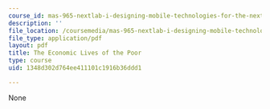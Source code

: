 ```yaml
---
course_id: mas-965-nextlab-i-designing-mobile-technologies-for-the-next-billion-users-fall-2008
description: ''
file_location: /coursemedia/mas-965-nextlab-i-designing-mobile-technologies-for-the-next-billion-users-fall-2008/1348d302d764ee411101c1916b36ddd1_MITMAS_965F08_Lec05_ss.pdf
file_type: application/pdf
layout: pdf
title: The Economic Lives of the Poor
type: course
uid: 1348d302d764ee411101c1916b36ddd1

---
```

None